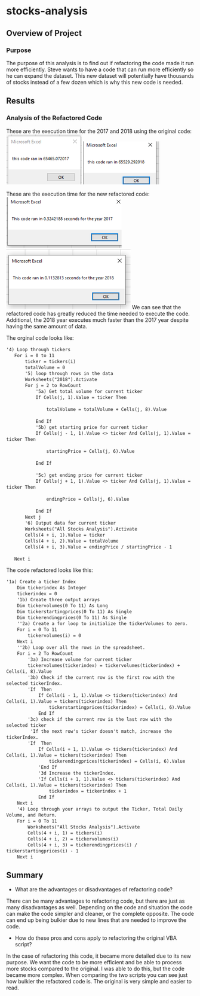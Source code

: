 # stocks-analysis

## Overview of Project

### Purpose
The purpose of this analysis is to find out if refactoring the code made it run more efficiently. Steve wants to have a code that can run more efficiently so he can expand the dataset. This new dataset will potentially have thousands of stocks instead of a few dozen which is why this new code is needed. 

## Results

### Analysis of the Refactored Code
These are the execution time for the 2017 and 2018 using the original code:
![stock_analysis_2017](https://github.com/Robeliom15/stocks-analysis/blob/main/Resources/stock_analysis_2017.png?raw=true)
![stock_analysis_2018](https://github.com/Robeliom15/stocks-analysis/blob/main/Resources/stock_analysis_2018.png?raw=true)

These are the execution time for the new refactored code:
![VBA_challenge_2017](https://github.com/Robeliom15/stocks-analysis/blob/main/Resources/VBA_challenge_2017.png?raw=true)
![VBA_challenge_2018](https://github.com/Robeliom15/stocks-analysis/blob/main/Resources/VBA_challenge_2018.png?raw=true)
We can see that the refactored code has greatly reduced the time needed to execute the code. Additional, the 2018 year executes much faster than the 2017 year despite having the same amount of data. 

The orginal code looks like:
```
'4) Loop through tickers
   For i = 0 to 11
       ticker = tickers(i)
       totalVolume = 0
       '5) loop through rows in the data
       Worksheets("2018").Activate
       For j = 2 to RowCount
           '5a) Get total volume for current ticker
           If Cells(j, 1).Value = ticker Then

               totalVolume = totalVolume + Cells(j, 8).Value

           End If
           '5b) get starting price for current ticker
           If Cells(j - 1, 1).Value <> ticker And Cells(j, 1).Value = ticker Then

               startingPrice = Cells(j, 6).Value

           End If

           '5c) get ending price for current ticker
           If Cells(j + 1, 1).Value <> ticker And Cells(j, 1).Value = ticker Then

               endingPrice = Cells(j, 6).Value

           End If
       Next j
       '6) Output data for current ticker
       Worksheets("All Stocks Analysis").Activate
       Cells(4 + i, 1).Value = ticker
       Cells(4 + i, 2).Value = totalVolume
       Cells(4 + i, 3).Value = endingPrice / startingPrice - 1

   Next i
```

The code refactored looks like this:
```
'1a) Create a ticker Index
    Dim tickerindex As Integer
    tickerindex = 0
    '1b) Create three output arrays
    Dim tickervolumes(0 To 11) As Long
    Dim tickerstartingprices(0 To 11) As Single
    Dim tickerendingprices(0 To 11) As Single
    ''2a) Create a for loop to initialize the tickerVolumes to zero.
    For i = 0 To 11
        tickervolumes(i) = 0
    Next i
    ''2b) Loop over all the rows in the spreadsheet.
    For i = 2 To RowCount
        '3a) Increase volume for current ticker
        tickervolumes(tickerindex) = tickervolumes(tickerindex) + Cells(i, 8).Value
        '3b) Check if the current row is the first row with the selected tickerIndex.
        'If  Then
            If Cells(i - 1, 1).Value <> tickers(tickerindex) And Cells(i, 1).Value = tickers(tickerindex) Then
                tickerstartingprices(tickerindex) = Cells(i, 6).Value
            End If
        '3c) check if the current row is the last row with the selected ticker
         'If the next row's ticker doesn't match, increase the tickerIndex.
        'If  Then
            If Cells(i + 1, 1).Value <> tickers(tickerindex) And Cells(i, 1).Value = tickers(tickerindex) Then
                tickerendingprices(tickerindex) = Cells(i, 6).Value
            'End If
            '3d Increase the tickerIndex.
            'If Cells(i + 1, 1).Value <> tickers(tickerindex) And Cells(i, 1).Value = tickers(tickerindex) Then
                tickerindex = tickerindex + 1
            End If
    Next i
    '4) Loop through your arrays to output the Ticker, Total Daily Volume, and Return.
    For i = 0 To 11
        Worksheets("All Stocks Analysis").Activate
        Cells(4 + i, 1) = tickers(i)
        Cells(4 + i, 2) = tickervolumes(i)
        Cells(4 + i, 3) = tickerendingprices(i) / tickerstartingprices(i) - 1
    Next i
```

## Summary

- What are the advantages or disadvantages of refactoring code?

There can be many advantages to refactoring code, but there are just as many disadvantages as well. Depending on the code and situation the code can make the code simpler and cleaner, or the complete opposite. The code can end up being bulkier due to new lines that are needed to improve the code.  

- How do these pros and cons apply to refactoring the original VBA script?

In the case of refactoring this code, it became more detailed due to its new purpose. We want the code to be more efficient and be able to process more stocks compared to the original. I was able to do this, but the code became more complex. When comparing the two scripts you can see just how bulkier the refactored code is. The original is very simple and easier to read. 